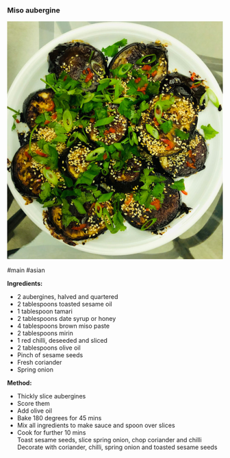 ### Miso aubergine

![alt](/z_imgs/miso_aubergine1.jpg)

#main #asian

**Ingredients:**
- 2 aubergines, halved and quartered  
- 2 tablespoons toasted sesame oil  
- 1 tablespoon tamari  
- 2 tablespoons date syrup or honey  
- 4 tablespoons brown miso paste  
- 2 tablespoons mirin  
- 1 red chilli, deseeded and sliced  
- 2 tablespoons olive oil  
- Pinch of sesame seeds  
- Fresh coriander  
- Spring onion

**Method:**
- Thickly slice aubergines  
- Score them  
- Add olive oil  
- Bake 180 degrees for 45 mins  
- Mix all ingredients to make sauce and spoon over slices  
- Cook for further 10 mins  
Toast sesame seeds, slice spring onion, chop coriander and chilli  
Decorate with coriander, chilli, spring onion and toasted sesame seeds
